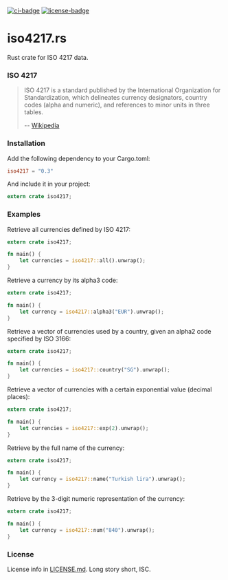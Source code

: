 [![ci-badge][]][ci] [![license-badge][]][license]

# iso4217.rs

Rust crate for ISO 4217 data.

### ISO 4217

> ISO 4217 is a standard published by the International Organization for
> Standardization, which delineates currency designators, country codes
> (alpha and numeric), and references to minor units in three tables.
>
> -- [Wikipedia](http://en.wikipedia.org/wiki/ISO_4217)

### Installation

Add the following dependency to your Cargo.toml:

```toml
iso4217 = "0.3"
```

And include it in your project:

```rust
extern crate iso4217;
```

### Examples

Retrieve all currencies defined by ISO 4217:

```rust
extern crate iso4217;

fn main() {
    let currencies = iso4217::all().unwrap();
}
```


Retrieve a currency by its alpha3 code:

```rust
extern crate iso4217;

fn main() {
    let currency = iso4217::alpha3("EUR").unwrap();
}
```

Retrieve a vector of currencies used by a country, given an alpha2 code
specified by ISO 3166:

```rust
extern crate iso4217;

fn main() {
    let currencies = iso4217::country("SG").unwrap();
}
```

Retrieve a vector of currencies with a certain exponential value
(decimal places):

```rust
extern crate iso4217;

fn main() {
    let currencies = iso4217::exp(2).unwrap();
}
```

Retrieve by the full name of the currency:

```rust
extern crate iso4217;

fn main() {
    let currency = iso4217::name("Turkish lira").unwrap();
}
```

Retrieve by the 3-digit numeric representation of the currency:

```rust
extern crate iso4217;

fn main() {
    let currency = iso4217::num("840").unwrap();
}
```

### License

License info in [LICENSE.md]. Long story short, ISC.

[ci-badge]: https://github.com/zeyla/iso4217.rs/badges/master/build.svg
[ci]: https://github.com/zeyla/iso4217.rs/pipelines
[license-badge]: https://img.shields.io/badge/license-ISC-blue.svg?style=flat-square
[license]: https://opensource.org/licenses/ISC
[LICENSE.md]: https://github.com/zeyla/iso4217.rs/blob/master/LICENSE.md
